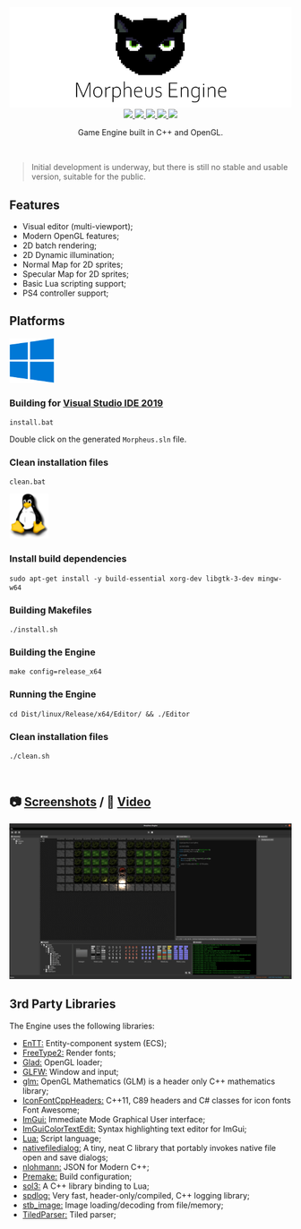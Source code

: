 <p align="center">
    <img src=".github/morpheus-logo-text.png?raw=true"/>
    <br/>
    <a aria-label="Project Status" href="https://github.com/madureira/morpheus-engine">
        <img src="https://www.repostatus.org/badges/latest/wip.svg"/>
    </a>
    <a aria-label="language" href="https://github.com/madureira/morpheus-engine">
        <img src="https://img.shields.io/badge/language-c++-blue.svg"/>
    </a>
    <a aria-label="c++" href="https://github.com/madureira/morpheus-engine">
        <img src="https://img.shields.io/badge/std-c++17-blue.svg"/>
    </a>
    <a aria-label="msvc2019+" href="https://visualstudio.microsoft.com/downloads">
        <img src="https://img.shields.io/badge/MSVC-2019+-ff69b4.svg"/>
    </a>
    <a aria-label="platforms" href="https://github.com/madureira/morpheus-engine#Platforms">
        <img src="https://img.shields.io/badge/platforms-Windows%20%7C%20Linux-orange.svg"/>
    </a>
</p>

<p align="center">Game Engine built in C++ and OpenGL.</p>

<br/>


> Initial development is underway, but there is still no stable and usable version, suitable for the public.

## Features

- Visual editor (multi-viewport);
- Modern OpenGL features;
- 2D batch rendering;
- 2D Dynamic illumination;
- Normal Map for 2D sprites;
- Specular Map for 2D sprites;
- Basic Lua scripting support;
- PS4 controller support;

## Platforms

![Windows](.github/windows-logo.png "windows")

### Building for [Visual Studio IDE 2019](https://visualstudio.microsoft.com/downloads)

```
install.bat
```

Double click on the generated `Morpheus.sln` file.

### Clean installation files

```
clean.bat
```

![Linux](.github/linux-logo.png "Linux")

### Install build dependencies

```
sudo apt-get install -y build-essential xorg-dev libgtk-3-dev mingw-w64
```

### Building Makefiles

```
./install.sh
```

### Building the Engine

```
make config=release_x64
```

### Running the Engine

```
cd Dist/linux/Release/x64/Editor/ && ./Editor
```

### Clean installation files

```
./clean.sh
```

<br/>

## :camera: [Screenshots](https://github.com/madureira/morpheus-engine/tree/master/.github/screenshots) / :movie_camera: [Video](https://www.youtube.com/watch?v=8IatRcdtFdQ)

<p align="center">
    <img src=".github/screenshots/main_screenshot.png?raw=true"/>
</p>

## 3rd Party Libraries

The Engine uses the following libraries:

- [EnTT:](https://github.com/skypjack/entt) Entity-component system (ECS);
- [FreeType2:](https://www.freetype.org/) Render fonts;
- [Glad:](https://glad.dav1d.de/) OpenGL loader;
- [GLFW:](https://www.glfw.org/) Window and input;
- [glm:](https://glm.g-truc.net) OpenGL Mathematics (GLM) is a header only C++ mathematics library;
- [IconFontCppHeaders:](https://github.com/juliettef/IconFontCppHeaders) C++11, C89 headers and C# classes for icon fonts Font Awesome;
- [ImGui:](https://github.com/ocornut/imgui) Immediate Mode Graphical User interface;
- [ImGuiColorTextEdit:](https://github.com/BalazsJako/ImGuiColorTextEdit) Syntax highlighting text editor for ImGui;
- [Lua:](https://www.lua.org/) Script language;
- [nativefiledialog:](https://github.com/mlabbe/nativefiledialog) A tiny, neat C library that portably invokes native file open and save dialogs;
- [nlohmann:](https://github.com/nlohmann/json) JSON for Modern C++;
- [Premake:](https://premake.github.io/index.html) Build configuration;
- [sol3:](https://github.com/ThePhD/sol2) A C++ library binding to Lua;
- [spdlog:](https://github.com/gabime/spdlog) Very fast, header-only/compiled, C++ logging library;
- [stb_image:](https://github.com/nothings/stb) Image loading/decoding from file/memory;
- [TiledParser:](https://github.com/madureira/TiledParser) Tiled parser;
